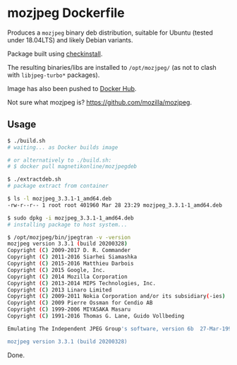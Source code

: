 # mozjpeg Dockerfile
Produces a `mozjpeg` binary deb distribution, suitable for Ubuntu (tested under 18.04LTS) and likely Debian variants.

Package built using [checkinstall](http://asic-linux.com.mx/~izto/checkinstall/).

The resulting binaries/libs are installed to `/opt/mozjpeg/` (as not to clash with `libjpeg-turbo*` packages).

Image has also been pushed to [Docker Hub](https://hub.docker.com/r/magnetikonline/mozjpeg-deb).

Not sure what mozjpeg is? https://github.com/mozilla/mozjpeg.

## Usage
```sh
$ ./build.sh
# waiting... as Docker builds image

# or alternatively to ./build.sh:
# $ docker pull magnetikonline/mozjpegdeb

$ ./extractdeb.sh
# package extract from container

$ ls -l mozjpeg_3.3.1-1_amd64.deb
-rw-r--r-- 1 root root 401960 Mar 28 23:29 mozjpeg_3.3.1-1_amd64.deb

$ sudo dpkg -i mozjpeg_3.3.1-1_amd64.deb
# installing package to host system...

$ /opt/mozjpeg/bin/jpegtran -v -version
mozjpeg version 3.3.1 (build 20200328)
Copyright (C) 2009-2017 D. R. Commander
Copyright (C) 2011-2016 Siarhei Siamashka
Copyright (C) 2015-2016 Matthieu Darbois
Copyright (C) 2015 Google, Inc.
Copyright (C) 2014 Mozilla Corporation
Copyright (C) 2013-2014 MIPS Technologies, Inc.
Copyright (C) 2013 Linaro Limited
Copyright (C) 2009-2011 Nokia Corporation and/or its subsidiary(-ies)
Copyright (C) 2009 Pierre Ossman for Cendio AB
Copyright (C) 1999-2006 MIYASAKA Masaru
Copyright (C) 1991-2016 Thomas G. Lane, Guido Vollbeding

Emulating The Independent JPEG Group's software, version 6b  27-Mar-1998

mozjpeg version 3.3.1 (build 20200328)
```

Done.
